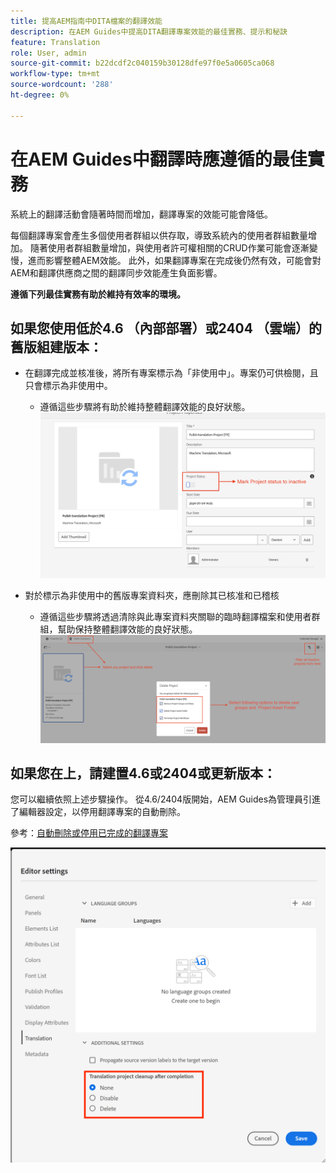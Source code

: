 ```yaml
---
title: 提高AEM指南中DITA檔案的翻譯效能
description: 在AEM Guides中提高DITA翻譯專案效能的最佳實務、提示和秘訣
feature: Translation
role: User, admin
source-git-commit: b22dcdf2c040159b30128dfe97f0e5a0605ca068
workflow-type: tm+mt
source-wordcount: '288'
ht-degree: 0%

---
```


# 在AEM Guides中翻譯時應遵循的最佳實務

系統上的翻譯活動會隨著時間而增加，翻譯專案的效能可能會降低。

每個翻譯專案會產生多個使用者群組以供存取，導致系統內的使用者群組數量增加。 隨著使用者群組數量增加，與使用者許可權相關的CRUD作業可能會逐漸變慢，進而影響整體AEM效能。 此外，如果翻譯專案在完成後仍然有效，可能會對AEM和翻譯供應商之間的翻譯同步效能產生負面影響。

**遵循下列最佳實務有助於維持有效率的環境。**

## 如果您使用低於4.6 （內部部署）或2404 （雲端）的舊版組建版本：

- 在翻譯完成並核准後，將所有專案標示為「非使用中」。專案仍可供檢閱，且只會標示為非使用中。
   - 遵循這些步驟將有助於維持整體翻譯效能的良好狀態。
     ![非使用中的翻譯專案](../assets/translation/translation-project-image1.png)

- 對於標示為非使用中的舊版專案資料夾，應刪除其已核准和已稽核
   - 遵循這些步驟將透過清除與此專案資料夾關聯的臨時翻譯檔案和使用者群組，幫助保持整體翻譯效能的良好狀態。
     ![刪除翻譯專案和資料夾](../assets/translation/translation-project-image2.png)


## 如果您在上，請建置4.6或2404或更新版本：

您可以繼續依照上述步驟操作。 從4.6/2404版開始，AEM Guides為管理員引進了編輯器設定，以停用翻譯專案的自動刪除。

參考：[自動刪除或停用已完成的翻譯專案](https://experienceleague.adobe.com/en/docs/experience-manager-guides/using/user-guide/author-content/create-preview-topics/author-content-aem-guides/work-with-web-editor/translate-documents-web-editor#automatically-delete-or-disable-a-completed-translation-project)

![自動設定以刪除和停用AEM Guides中的翻譯專案](../assets/translation/translation-project-image3.png)